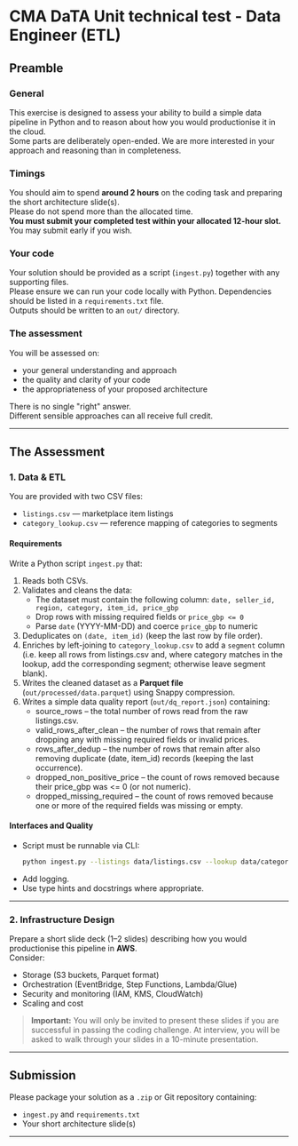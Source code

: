 # CMA DaTA Unit technical test - Data Engineer (ETL)

## Preamble

### General

This exercise is designed to assess your ability to build a simple data pipeline in Python and to reason about how you would productionise it in the cloud.  
Some parts are deliberately open-ended. We are more interested in your approach and reasoning than in completeness.

### Timings

You should aim to spend **around 2 hours** on the coding task and preparing the short architecture slide(s).  
Please do not spend more than the allocated time.  
**You must submit your completed test within your allocated 12-hour slot.**
You may submit early if you wish.

### Your code

Your solution should be provided as a script (`ingest.py`) together with any supporting files.  
Please ensure we can run your code locally with Python. Dependencies should be listed in a `requirements.txt` file.  
Outputs should be written to an `out/` directory.

### The assessment

You will be assessed on:

* your general understanding and approach
* the quality and clarity of your code
* the appropriateness of your proposed architecture

There is no single "right" answer.  
Different sensible approaches can all receive full credit.

---

## The Assessment

### 1. Data & ETL

You are provided with two CSV files:

* `listings.csv` — marketplace item listings  
* `category_lookup.csv` — reference mapping of categories to segments  

#### Requirements

Write a Python script `ingest.py` that:

1. Reads both CSVs.  
2. Validates and cleans the data:  
   * The dataset must contain the following column: `date, seller_id, region, category, item_id, price_gbp`  
   * Drop rows with missing required fields or `price_gbp <= 0`  
   * Parse `date` (YYYY-MM-DD) and coerce `price_gbp` to numeric  
3. Deduplicates on `(date, item_id)` (keep the last row by file order).  
4. Enriches by left-joining to `category_lookup.csv` to add a `segment` column (i.e. keep all rows from listings.csv and, where category matches in the lookup, add the corresponding segment; otherwise leave segment blank).  
5. Writes the cleaned dataset as a **Parquet file** (`out/processed/data.parquet`) using Snappy compression.  
6. Writes a simple data quality report (`out/dq_report.json`) containing:  
   * source_rows – the total number of rows read from the raw listings.csv.
   * valid_rows_after_clean – the number of rows that remain after dropping any with missing required fields or invalid prices.
   * rows_after_dedup – the number of rows that remain after also removing duplicate (date, item_id) records (keeping the last occurrence).
   * dropped_non_positive_price – the count of rows removed because their price_gbp was <= 0 (or not numeric).
   * dropped_missing_required – the count of rows removed because one or more of the required fields was missing or empty.

#### Interfaces and Quality

* Script must be runnable via CLI:  
  ```bash
  python ingest.py --listings data/listings.csv --lookup data/category_lookup.csv --out out/
  ```
* Add logging.  
* Use type hints and docstrings where appropriate.  

---

### 2. Infrastructure Design

Prepare a short slide deck (1–2 slides) describing how you would productionise this pipeline in **AWS**.  
Consider:  

* Storage (S3 buckets, Parquet format)  
* Orchestration (EventBridge, Step Functions, Lambda/Glue)  
* Security and monitoring (IAM, KMS, CloudWatch)  
* Scaling and cost  

> **Important:** You will only be invited to present these slides if you are successful in passing the coding challenge. At interview, you will be asked to walk through your slides in a 10-minute presentation.

---

## Submission

Please package your solution as a `.zip` or Git repository containing:

* `ingest.py` and `requirements.txt`  
* Your short architecture slide(s)

---
